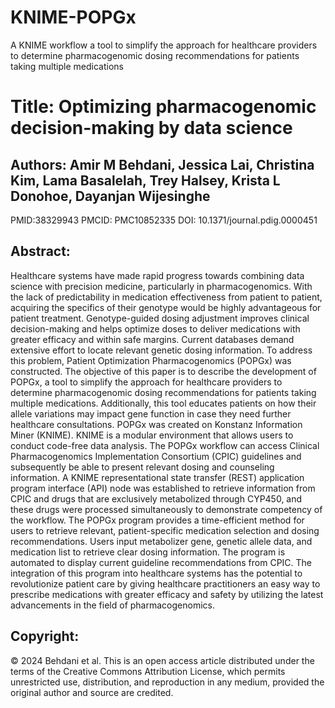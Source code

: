 # KNIME-POPGx
A KNIME workflow a tool to simplify the approach for healthcare providers to determine pharmacogenomic dosing recommendations for patients taking multiple medications
# Title: Optimizing pharmacogenomic decision-making by data science
## Authors: Amir M Behdani, Jessica Lai, Christina Kim, Lama Basalelah, Trey Halsey, Krista L Donohoe, Dayanjan Wijesinghe
PMID:38329943 PMCID: PMC10852335 DOI: 10.1371/journal.pdig.0000451

## Abstract:
Healthcare systems have made rapid progress towards combining data science with precision medicine, particularly in pharmacogenomics. With the lack of predictability in medication effectiveness from patient to patient, acquiring the specifics of their genotype would be highly advantageous for patient treatment. Genotype-guided dosing adjustment improves clinical decision-making and helps optimize doses to deliver medications with greater efficacy and within safe margins. Current databases demand extensive effort to locate relevant genetic dosing information. To address this problem, Patient Optimization Pharmacogenomics (POPGx) was constructed. The objective of this paper is to describe the development of POPGx, a tool to simplify the approach for healthcare providers to determine pharmacogenomic dosing recommendations for patients taking multiple medications. Additionally, this tool educates patients on how their allele variations may impact gene function in case they need further healthcare consultations. POPGx was created on Konstanz Information Miner (KNIME). KNIME is a modular environment that allows users to conduct code-free data analysis. The POPGx workflow can access Clinical Pharmacogenomics Implementation Consortium (CPIC) guidelines and subsequently be able to present relevant dosing and counseling information. A KNIME representational state transfer (REST) application program interface (API) node was established to retrieve information from CPIC and drugs that are exclusively metabolized through CYP450, and these drugs were processed simultaneously to demonstrate competency of the workflow. The POPGx program provides a time-efficient method for users to retrieve relevant, patient-specific medication selection and dosing recommendations. Users input metabolizer gene, genetic allele data, and medication list to retrieve clear dosing information. The program is automated to display current guideline recommendations from CPIC. The integration of this program into healthcare systems has the potential to revolutionize patient care by giving healthcare practitioners an easy way to prescribe medications with greater efficacy and safety by utilizing the latest advancements in the field of pharmacogenomics.

## Copyright:
© 2024 Behdani et al. This is an open access article distributed under the terms of the Creative Commons Attribution License, which permits unrestricted use, distribution, and reproduction in any medium, provided the original author and source are credited.
